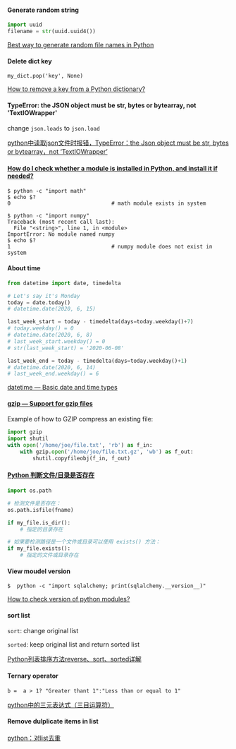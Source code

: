 #### Generate random string

```python
import uuid
filename = str(uuid.uuid4())
```

[Best way to generate random file names in Python](https://stackoverflow.com/a/10501355/6279975)

#### Delete dict key

`my_dict.pop('key', None)`

[How to remove a key from a Python dictionary?](https://stackoverflow.com/a/11277439/6279975)

#### TypeError: the JSON object must be str, bytes or bytearray, not 'TextIOWrapper'

change `json.loads` to `json.load`


[python中读取json文件时报错，TypeError：the Json object must be str, bytes or bytearray，not ‘TextIOWrapper’](https://blog.csdn.net/not_guy/article/details/80954328)


#### [How do I check whether a module is installed in Python, and install it if needed?](https://askubuntu.com/a/588392/707430)

```shell
$ python -c "import math"
$ echo $?
0                                # math module exists in system

$ python -c "import numpy"
Traceback (most recent call last):
  File "<string>", line 1, in <module>
ImportError: No module named numpy
$ echo $?
1                                # numpy module does not exist in system
```

#### About time

```python
from datetime import date, timedelta

# Let's say it's Monday
today = date.today()
# datetime.date(2020, 6, 15)

last_week_start = today - timedelta(days=today.weekday()+7)
# today.weekday() = 0
# datetime.date(2020, 6, 8)
# last_week_start.weekday() = 0
# str(last_week_start) = '2020-06-08'

last_week_end = today - timedelta(days=today.weekday()+1)
# datetime.date(2020, 6, 14)
# last_week_end.weekday() = 6
```

[datetime — Basic date and time types](https://docs.python.org/3/library/datetime.html)


#### [gzip — Support for gzip files](https://docs.python.org/3/library/gzip.html)

Example of how to GZIP compress an existing file:

```python
import gzip
import shutil
with open('/home/joe/file.txt', 'rb') as f_in:
    with gzip.open('/home/joe/file.txt.gz', 'wb') as f_out:
        shutil.copyfileobj(f_in, f_out)
```

#### [Python 判断文件/目录是否存在](https://www.runoob.com/w3cnote/python-check-whether-a-file-exists.html)

```python
import os.path

# 检测文件是否存在：
os.path.isfile(fname)

if my_file.is_dir():
    # 指定的目录存在

# 如果要检测路径是一个文件或目录可以使用 exists() 方法：
if my_file.exists():
    # 指定的文件或目录存在
```

#### View moudel version

`$  python -c "import sqlalchemy; print(sqlalchemy.__version__)"`

[How to check version of python modules?](https://stackoverflow.com/questions/20180543/how-to-check-version-of-python-modules)


#### sort list

`sort`: change original list

`sorted`: keep original list and return sorted list


[Python列表排序方法reverse、sort、sorted详解](https://www.cnblogs.com/jsdd/p/11654860.html)

#### Ternary operator

`b =  a > 1? "Greater thant 1":"Less than or equal to 1"`

[python中的三元表达式（三目运算符）](https://www.cnblogs.com/ellisonzhang/p/10242626.html)


#### Remove dulplicate items in list

[python：对list去重](https://www.cnblogs.com/gcgc/p/11474369.html)